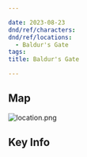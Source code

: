 ```yaml
---

date: 2023-08-23
dnd/ref/characters:
dnd/ref/locations:
  - Baldur's Gate
tags:
title: Baldur's Gate

---
```


## Map

![location.png](/images/dnd/location.png)

## Key Info

